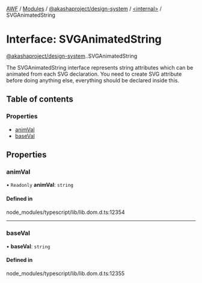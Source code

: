 [AWF](../README.md) / [Modules](../modules.md) / [@akashaproject/design-system](../modules/akashaproject_design_system.md) / [<internal\>](../modules/akashaproject_design_system._internal_.md) / SVGAnimatedString

# Interface: SVGAnimatedString

[@akashaproject/design-system](../modules/akashaproject_design_system.md).[<internal>](../modules/akashaproject_design_system._internal_.md).SVGAnimatedString

The SVGAnimatedString interface represents string attributes which can be animated from each SVG declaration. You need to create SVG attribute before doing anything else, everything should be declared inside this.

## Table of contents

### Properties

- [animVal](akashaproject_design_system._internal_.SVGAnimatedString.md#animval)
- [baseVal](akashaproject_design_system._internal_.SVGAnimatedString.md#baseval)

## Properties

### animVal

• `Readonly` **animVal**: `string`

#### Defined in

node_modules/typescript/lib/lib.dom.d.ts:12354

___

### baseVal

• **baseVal**: `string`

#### Defined in

node_modules/typescript/lib/lib.dom.d.ts:12355
